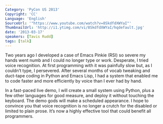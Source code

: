 ```yaml
---
Category: 'PyCon US 2013'
Copyright: 'CC'
Language: 'English'
SourceUrl: '"https://www.youtube.com/watch?v=8SkdfdXWYaI"'
ThumbnailUrl: 'http://i1.ytimg.com/vi/8SkdfdXWYaI/hqdefault.jpg'
date: '2013-03-17'
speakers: [Tavis Rudd]
tags: [talk]
---
```

Two years ago I developed a case of Emacs Pinkie (RSI) so severe my hands went numb and I could no longer type or work. Desperate, I tried voice recognition. At first programming with it was painfully slow but, as I couldn’t type, I persevered. After several months of vocab tweaking and duct-tape coding in Python and Emacs Lisp, I had a system that enabled me to code faster and more efficiently by voice than I ever had by hand.

In a fast-paced live demo, I will create a small system using Python, plus a few other languages for good measure, and deploy it without touching the keyboard. The demo gods will make a scheduled appearance. I hope to convince you that voice recognition is no longer a crutch for the disabled or limited to plain prose. It’s now a highly effective tool that could benefit all programmers. 